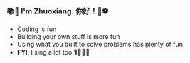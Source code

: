 ### 📚👋 I'm Zhuoxiang. 你好！👋⚽️
- Coding is fun 
- Building your own stuff is more fun
- Using what you built to solve problems has plenty of fun
- **FYI**:  I sing a lot too 🎙️🎵🎩🎹 
